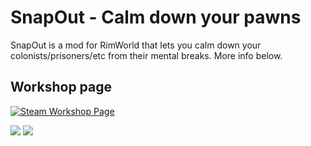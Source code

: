 # SnapOut - Calm down your pawns
 
SnapOut is a mod for RimWorld that lets you calm down your colonists/prisoners/etc from their mental breaks. 
More info below. 

## Workshop page
[![Steam Workshop Page](https://img.shields.io/steam/subscriptions/1319782555.svg?label=Steam%20Subscriptions)](http://steamcommunity.com/sharedfiles/filedetails/?id=1319782555)

![](https://i.imgur.com/TUwekIZ.png) 
![](https://i.imgur.com/BitBcx6.png)




